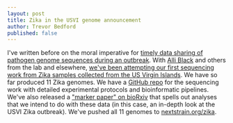 ```yaml
---
layout: post
title: Zika in the USVI genome announcement
author: Trevor Bedford
published: false
---
```


I've written before on the moral imperative for [timely data sharing of pathogen genome sequences during an outbreak](/blog/scientific-publishing-practices/).  With [Alli Black](/team/allison-black) and others from the lab and elsewhere, [we've been attempting our first sequencing work from Zika samples collected from the US Virgin Islands](/blog/sequencing-lab/). We have so far produced 11 Zika genomes. We have a [GitHub repo](https://github.com/blab/zika-seq) for the sequencing work with detailed experimental protocols and bioinformatic pipelines. We've also released a ["marker paper" on bioRxiv](/papers/black-zika-in-usvi) that spells out analyses that we intend to do with these data (in this case, an in-depth look at the USVI Zika outbreak). We've pushed all 11 genomes to [nextstrain.org/zika](http://nextstrain.org/zika).
